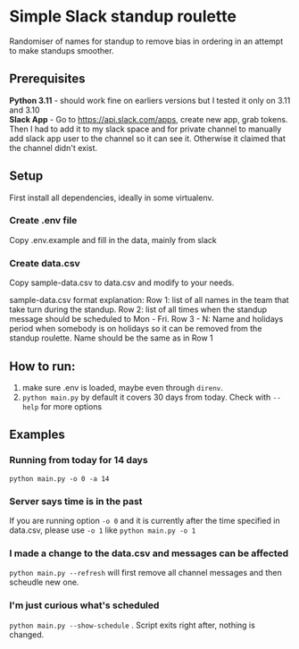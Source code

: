 # Simple Slack standup roulette

Randomiser of names for standup to remove bias in ordering in an attempt to make standups smoother.

## Prerequisites
**Python 3.11** - should work fine on earliers versions but I tested it only on 3.11 and 3.10  
**Slack App** - Go to https://api.slack.com/apps, create new app, grab tokens. Then I had to add it to my slack space and for private channel to manually add slack app user to the channel so it can see it. Otherwise it claimed that the channel didn't exist.



## Setup
First install all dependencies, ideally in some virtualenv.

### Create .env file
Copy .env.example and fill in the data, mainly from slack


### Create data.csv
Copy sample-data.csv to data.csv and modify to your needs.

sample-data.csv format explanation:
Row 1: list of all names in the team that take turn during the standup.
Row 2: list of all times when the standup message should be scheduled to Mon - Fri.
Row 3 - N: Name and holidays period when somebody is on holidays so it can be removed from the standup roulette. Name should be the same as in Row 1


## How to run:
1) make sure .env is loaded, maybe even through `direnv`.
2) `python main.py` by default it covers 30 days from today. Check with `--help` for more options


## Examples
### Running from today for 14 days
`python main.py -o 0 -a 14`

### Server says time is in the past
If you are running option `-o 0` and it is currently after the time specified in data.csv, please use `-o 1` like `python main.py -o 1`

### I made a change to the data.csv and messages can be affected
`python main.py --refresh` will first remove all channel messages and then scheudle new one.

### I'm just curious what's scheduled
`python main.py --show-schedule` . Script exits right after, nothing is changed.